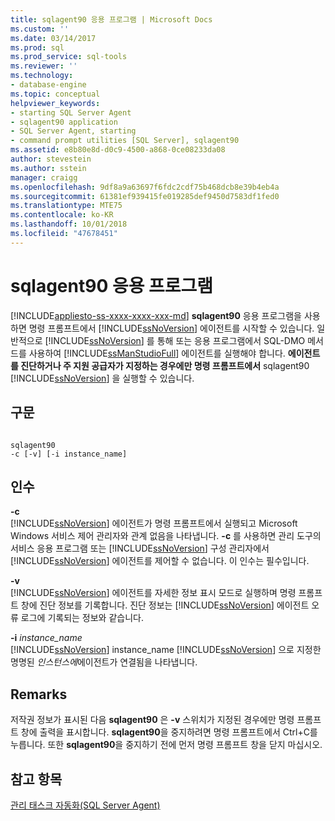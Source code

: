 ```yaml
---
title: sqlagent90 응용 프로그램 | Microsoft Docs
ms.custom: ''
ms.date: 03/14/2017
ms.prod: sql
ms.prod_service: sql-tools
ms.reviewer: ''
ms.technology:
- database-engine
ms.topic: conceptual
helpviewer_keywords:
- starting SQL Server Agent
- sqlagent90 application
- SQL Server Agent, starting
- command prompt utilities [SQL Server], sqlagent90
ms.assetid: e8b80e8d-d0c9-4500-a868-0ce08233da08
author: stevestein
ms.author: sstein
manager: craigg
ms.openlocfilehash: 9df8a9a63697f6fdc2cdf75b468dcb8e39b4eb4a
ms.sourcegitcommit: 61381ef939415fe019285def9450d7583df1fed0
ms.translationtype: MTE75
ms.contentlocale: ko-KR
ms.lasthandoff: 10/01/2018
ms.locfileid: "47678451"
---
```

# <a name="sqlagent90-application"></a>sqlagent90 응용 프로그램
[!INCLUDE[appliesto-ss-xxxx-xxxx-xxx-md](../includes/appliesto-ss-xxxx-xxxx-xxx-md.md)]
  **sqlagent90** 응용 프로그램을 사용하면 명령 프롬프트에서 [!INCLUDE[ssNoVersion](../includes/ssnoversion-md.md)] 에이전트를 시작할 수 있습니다. 일반적으로 [!INCLUDE[ssNoVersion](../includes/ssnoversion-md.md)] 를 통해 또는 응용 프로그램에서 SQL-DMO 메서드를 사용하여 [!INCLUDE[ssManStudioFull](../includes/ssmanstudiofull-md.md)] 에이전트를 실행해야 합니다. **에이전트를 진단하거나 주 지원 공급자가 지정하는 경우에만 명령 프롬프트에서** sqlagent90 [!INCLUDE[ssNoVersion](../includes/ssnoversion-md.md)] 을 실행할 수 있습니다.  
  
## <a name="syntax"></a>구문  
  
```  
  
sqlagent90  
-c [-v] [-i instance_name]  
```  
  
## <a name="arguments"></a>인수  
 **-c**  
 [!INCLUDE[ssNoVersion](../includes/ssnoversion-md.md)] 에이전트가 명령 프롬프트에서 실행되고 Microsoft Windows 서비스 제어 관리자와 관계 없음을 나타냅니다. **-c** 를 사용하면 관리 도구의 서비스 응용 프로그램 또는 [!INCLUDE[ssNoVersion](../includes/ssnoversion-md.md)] 구성 관리자에서 [!INCLUDE[ssNoVersion](../includes/ssnoversion-md.md)] 에이전트를 제어할 수 없습니다. 이 인수는 필수입니다.  
  
 **-v**  
 [!INCLUDE[ssNoVersion](../includes/ssnoversion-md.md)] 에이전트를 자세한 정보 표시 모드로 실행하며 명령 프롬프트 창에 진단 정보를 기록합니다. 진단 정보는 [!INCLUDE[ssNoVersion](../includes/ssnoversion-md.md)] 에이전트 오류 로그에 기록되는 정보와 같습니다.  
  
 **-i** *instance_name*  
 [!INCLUDE[ssNoVersion](../includes/ssnoversion-md.md)] instance_name [!INCLUDE[ssNoVersion](../includes/ssnoversion-md.md)] 으로 지정한 명명된 *인스턴스에*에이전트가 연결됨을 나타냅니다.  
  
## <a name="remarks"></a>Remarks  
 저작권 정보가 표시된 다음 **sqlagent90** 은 **-v** 스위치가 지정된 경우에만 명령 프롬프트 창에 출력을 표시합니다. **sqlagent90**을 중지하려면 명령 프롬프트에서 Ctrl+C를 누릅니다. 또한 **sqlagent90**을 중지하기 전에 먼저 명령 프롬프트 창을 닫지 마십시오.  
  
## <a name="see-also"></a>참고 항목  
 [관리 태스크 자동화&#40;SQL Server Agent&#41;](http://msdn.microsoft.com/library/541ee5ac-2c9f-4b74-b4f0-13b7bd5920b0)  
  
  
